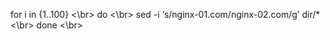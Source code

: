 for i in {1..100} <\br>
  do <\br>
    sed -i ‘s/nginx-01.com/nginx-02.com/g’ dir/* <\br>
  done <\br>
